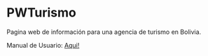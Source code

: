 # PWTurismo
Pagina web de información para una agencia de turismo en Bolivia.

Manual de Usuario: [Aqui!](https://drive.google.com/file/d/1X226oujHxyhlBJKuZ2MmRaGdnD_JCJ_n/view?usp=sharing)
